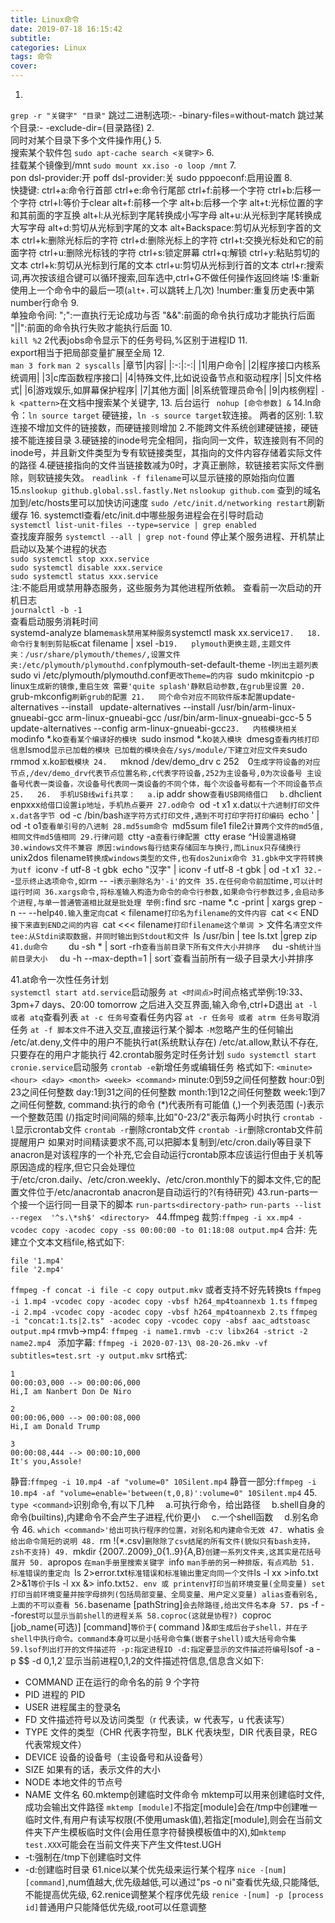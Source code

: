 ```yaml
---
title: Linux命令
date: 2019-07-18 16:15:42
subtitle:
categories: Linux
tags: 命令
cover:
---
```


1.  
`grep -r "关键字" "目录"`
跳过二进制选项:- -binary-files=without-match
跳过某个目录:- -exclude-dir=(目录路径)
2.  
同时对某个目录下多个文件操作用{*,*}
5.  
搜索某个软件包 
`sudo apt-cache search <关键字>`
6.  
挂载某个镜像到/mnt
`sudo mount xx.iso -o loop /mnt`
7.  
pon dsl-provider:开
poff dsl-provider:关
sudo pppoeconf:启用设置
8.  
快捷键:
	ctrl+a:命令行首部
	ctrl+e:命令行尾部
	ctrl+f:前移一个字符
	ctrl+b:后移一个字符
	ctrl+l:等价于clear
	alt+f:前移一个字
	alt+b:后移一个字
	alt+t:光标位置的字和其前面的字互换
	alt+l:从光标到字尾转换成小写字母
	alt+u:从光标到字尾转换成大写字母
	alt+d:剪切从光标到字尾的文本
	alt+Backspace:剪切从光标到字首的文本
	ctrl+k:删除光标后的字符
	ctrl+d:删除光标上的字符
	ctrl+t:交换光标处和它的前面字符
    ctrl+u:删除光标钱的字符
    ctrl+s:锁定屏幕
    ctrl+q:解锁
    ctrl+y:粘贴剪切的文本
    ctrl+k:剪切从光标到行尾的文本
    ctrl+u:剪切从光标到行首的文本
	ctrl+r:搜索词,再次按该组合键可以循环搜索,回车选中,ctrl+G不做任何操作返回终端
	!$:重新使用上一个命令中的最后一项(`alt+.`可以跳转上几次)
	!number:重复历史表中第number行命令
9.   
单独命令间:
 ";":一直执行无论成功与否
 "&&":前面的命令执行成功才能执行后面
 "||":前面的命令执行失败才能执行后面
10.  
`kill %2`
2代表jobs命令显示下的任务号码,%区别于进程ID
11.  
export相当于把局部变量扩展至全局
12.  
`man 3 fork`
`man 2 syscalls`
|章节|内容|
|:-:|:-:|
|1|用户命令|
|2|程序接口内核系统调用|
|3|c库函数程序接口|
|4|特殊文件,比如说设备节点和驱动程序|
|5|文件格式|
|6|游戏娱乐,如屏幕保护程序|
|7|其他方面|
|8|系统管理员命令|
|9|内核例程|
`-k <pattern>`在文档中搜索某个关键字,
13. 
后台运行
` nohup [命令参数] &`
14.ln命令：`ln source target` 硬链接，`ln -s source target`软连接。
两者的区别:
  1.软连接不增加文件的链接数，而硬链接则增加
  2.不能跨文件系统创建硬链接，硬链接不能连接目录
  3.硬链接的inode号完全相同，指向同一文件，软连接则有不同的inode号，并且新文件类型为专有软链接类型，其指向的文件内容存储着实际文件的路径
  4.硬链接指向的文件当链接数减为0时，才真正删除，软链接若实际文件删除，则软链接失效。
  `readlink -f filename`可以显示链接的原始指向位置
15.`nslookup github.global.ssl.fastly.Net`
`nslookup github.com`
查到的域名加到/etc/hosts里可以加快访问速度 
`sudo /etc/init.d/networking restart`刷新缓存
16.
systemctl查看/etc/init.d中哪些服务进程会在引导时启动  
`systemctl list-unit-files --type=service | grep enabled`  
查找废弃服务
`systemctl --all | grep not-found`
停止某个服务进程、开机禁止启动以及某个进程的状态  
`sudo systemctl stop xxx.service`  
`sudo systemctl disable xxx.service`  
`sudo systemctl status xxx.service`  
注:不能启用或禁用静态服务，这些服务为其他进程所依赖。
查看前一次启动的开机日志  
`journalctl -b -1`  
查看启动服务消耗时间  
systemd-analyze blame`
mask禁用某种服务
`systemctl mask xx.service`
17.  
18.  
命令行复制到剪贴板
`cat filename | xsel -b`
19.  
plymouth更换主题,主题文件夹：/usr/share/plymouth/themes/,设置文件夹:/etc/plymouth/plymouthd.conf
`plymouth-set-default-theme -l`列出主题列表
`sudo vi /etc/plymouth/plymouthd.conf`更改Theme=的内容
`sudo mkinitcpio -p linux`生成新的镜像,重启生效
需要'quite splash'静默启动参数,在grub里设置
20.  
`grub-mkconfig` 刷新grub的配置
21.  
同个命令对应不同软件版本配置
`update-alternatives --install <link> <name> <path> <priority>`
`update-alternatives --install /usr/bin/arm-linux-gnueabi-gcc arm-linux-gnueabi-gcc /usr/bin/arm-linux-gnueabi-gcc-5 5`
`update-alternatives --config arm-linux-gnueabi-gcc`
23.  
内核模块相关
`modinfo *.ko`查看某个编译好的模块
`sudo insmod *.ko`装入模块
`dmesg` 查看内核打印信息
`lsmod` 显示已加载的模块
已加载的模块会在/sys/module/下建立对应文件夹
`sudo rmmod x.ko`卸载模块
24.  
`mknod /dev/demo_drv c 252　0`生成字符设备的对应节点,/dev/demo_drv代表节点位置名称,c代表字符设备,252为主设备号,0为次设备号
主设备号代表一类设备，次设备号代表同一类设备的不同个体，每个次设备号都有一个不同设备节点
25.  
26. 
手机USB线wifi共享：
　a.`ip addr show`查看USB网络借口
　b.`dhclient enpxxx`给借口设置ip地址，手机热点要开
27.od命令
`od -t x1 x.dat`以十六进制打印文件x.dat各字节
`od -c /bin/bash`逐字符方式打印文件,遇到不可打印字符打印编码
`echo \' | od -t o1`查看单引号的八进制
28.md5sum命令
`md5sum file1 file2`计算两个文件的md5值,相同文件md5值相同
29.行律问题
`ctty -a`查看行律配置
`ctty erase ^H`设置退格键
30.windows文件不兼容
原因:windows每行结束存储回车与换行,而Linux只存储换行
`unix2dos filename`转换成windows类型的文件,也有dos2unix命令
31.gbk中文字符转换为utf
`iconv -f utf-8 -t gbk`
`echo "汉字" | iconv -f utf-8 -t gbk | od -t x1`
32.`--`显示终止选项命令,如`rm -- -i`表示删除名为'-i'的文件
35.在任何命令前加`time`,可以计时运行时间
36.xargs命令,将标准输入构造为命令的命令行参数,如果命令行参数过多,会启动多个进程,与单一普通管道相比就是批处理
举例:`find src -name \*.c -print | xargs grep -n -- --help`
40.输入重定向
`cat < filename`打印名为filename的文件内容
`cat << END`接下来直到END之间的内容
`cat <<< filename`打印filename这个单词
`> 文件名`清空文件
tee:从Stdin读取数据，并同时输出到Stdout和文件
`ls /usr/bin | tee ls.txt |grep zip`
41.du命令  
　`du -sh * | sort -rh`查看当前目录下所有文件大小并排序
　`du -sh`统计当前目录大小
　`du -h --max-depth=1 | sort`查看当前所有一级子目录大小并排序

41.at命令一次性任务计划  
`systemctl start atd.service`启动服务
`at <时间点>`时间点格式举例:19:33、3pm+7 days、20:00 tomorrow
之后进入交互界面,输入命令,ctrl+D退出
`at -l 或者 atq`查看列表
`at -c 任务号`查看任务内容
`at -r 任务号 或者 atrm 任务号`取消任务
`at -f 脚本文件`不进入交互,直接运行某个脚本
`-M`忽略产生的任何输出
/etc/at.deny,文件中的用户不能执行at(系统默认存在)
/etc/at.allow,默认不存在,只要存在的用户才能执行
42.crontab服务定时任务计划
`sudo systemctl start cronie.service`启动服务
`crontab -e`新增任务或编辑任务
格式如下:
`<minute> <hour> <day> <month> <week> <command>`
minute:0到59之间任何整数
hour:0到23之间任何整数
day:1到31之间的任何整数
month:1到12之间任何整数
week:1到7之间任何整数,
command:执行的命令
(\*)代表所有可能值
(,)一个列表范围
(-)表示一个整数范围
(/)指定时间间隔的频率,比如"0-23/2"表示每两小时执行
`crontab -l`显示crontab文件
`crontab -r`删除crontab文件
`crontab -ir`删除crontab文件前提醒用户
如果对时间精读要求不高,可以把脚本复制到/etc/cron.daily等目录下
anacron是对该程序的一个补充,它会自动运行crontab原本应该运行但由于关机等原因造成的程序,但它只会处理位于/etc/cron.daily、/etc/cron.weekly、/etc/cron.monthly下的脚本文件,它的配置文件位于/etc/anacrontab
anacron是自动运行的?(有待研究)
43.run-parts一个接一个运行同一目录下的脚本
`run-parts<directory-path>`
`run-parts --list --regex  '^s.\*sh$' <directory> `
44.ffmpeg
裁剪:`ffmpeg -i xx.mp4 -vcodec copy -acodec copy -ss 00:00:00 -to 01:18:08 output.mp4`
合并:
先建立个文本文档file,格式如下:
```
file '1.mp4'
file '2.mp4'
```
`ffmpeg -f concat -i file -c copy output.mkv`
或者支持不好先转换ts
`ffmpeg -i 1.mp4 -vcodec copy -acodec copy -vbsf h264_mp4toannexb 1.ts`
`ffmpeg -i 2.mp4 -vcodec copy -acodec copy -vbsf h264_mp4toannexb 2.ts`
`ffmpeg -i "concat:1.ts|2.ts" -acodec copy -vcodec copy -absf aac_adtstoasc output.mp4`
rmvb->mp4:
`ffmpeg -i name1.rmvb -c:v libx264 -strict -2 name2.mp4 `
添加字幕:
`ffmpeg -i 2020-07-13\ 08-20-26.mkv -vf subtitles=test.srt -y output.mkv`
srt格式:
```
1
00:00:03,000 --> 00:00:06,000
Hi,I am Nanbert Don De Niro

2
00:00:06,000 --> 00:00:08,000
Hi,I am Donald Trump

3
00:00:08,444 --> 00:00:10,000
It's you,Assole!
```
静音:`ffmpeg -i 10.mp4 -af "volume=0" 10Silent.mp4`
静音一部分:`ffmpeg -i 10.mp4 -af "volume=enable='between(t,0,8)':volume=0" 10Silent.mp4`
45.
`type <command>`识别命令,有以下几种
　a.可执行命令，给出路径
　b.shell自身的命令(builtins),内建命令不会产生子进程,代价更小
　c.一个shell函数
　d.别名命令
46.
`which <command>'给出可执行程序的位置，对别名和内建命令无效
47.
`whatis <command>`会给出命令简短的说明
48.
`rm !(\*.csv)`删除除了csv结尾的所有文件(貌似只有bash支持，zsh不支持)
49.
`mkdir {2007..2009}\_0{1..9}{A,B}`创建一系列文件夹,这其实是花括号展开
50.
`apropos <some word>`在man手册里搜索关键字
`info <command>`man手册的另一种排版，有点鸡肋
51.
标准错误的重定向
`ls <no exist> 2>error.txt`
标准错误和标准输出重定向同一个文件
`ls -l xx >info.txt 2>&1`等价于`ls -l xx &> info.txt`
52.
env 或 printenv打印当前环境变量(全局变量)
set打印当前环境变量并按字母排列(包括局部变量、全局变量、用户定义变量)
alias查看别名,上面的不可以查看
56.
`basename [pathString]`会去除路径,给出文件名本身
57.
`ps -f --forest`可以显示当前shell的进程关系
58.coproc(这就是协程?)
`coproc [job_name(可选)] [command]`等价于`( command )&`
即生成后台子shell，并在子shell中执行命令。command本身可以是小括号命令集(嵌套子shell)或大括号命令集
59.lsof列出打开的文件描述符
-p:指定进程ID
-d:指定要显示的文件描述符编号
`lsof -a -p $$ -d 0,1,2`显示当前进程0,1,2的文件描述符信息,信息含义如下:
* COMMAND 正在运行的命令名的前 9 个字符
* PID 进程的 PID
* USER 进程属主的登录名
* FD 文件描述符号以及访问类型（r 代表读，w 代表写，u 代表读写）
* TYPE 文件的类型（CHR 代表字符型，BLK 代表块型，DIR 代表目录，REG 代表常规文件）
* DEVICE 设备的设备号（主设备号和从设备号）
* SIZE 如果有的话，表示文件的大小
* NODE 本地文件的节点号
* NAME 文件名
60.mktemp创建临时文件命令
mktemp可以用来创建临时文件,成功会输出文件路径
`mktemp [module]`不指定[module]会在/tmp中创建唯一临时文件,有用户有读写权限(不使用umask值),若指定[module],则会在当前文件夹下产生模板临时文件(会用任意字符替换模板值中的X),如`mktemp test.XXX`可能会在当前文件夹下产生文件test.UGH
* -t:强制在/tmp下创建临时文件
* -d:创建临时目录
61.nice以某个优先级来运行某个程序
`nice -[num] [command]`,num值越大,优先级越低,可以通过"ps -o ni"查看优先级,只能降低,不能提高优先级,
62.renice调整某个程序优先级
`renice -[num] -p [process id]`普通用户只能降低优先级,root可以任意调整
